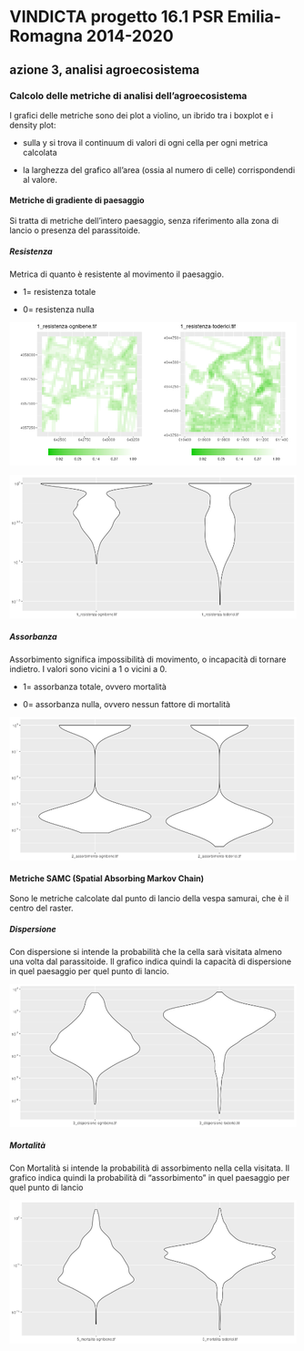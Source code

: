 # VINDICTA progetto 16.1 PSR Emilia-Romagna 2014-2020

## azione 3, analisi agroecosistema

### Calcolo delle metriche di analisi dell’agroecosistema

I grafici delle metriche sono dei plot a violino, un ibrido tra i
boxplot e i density plot:

-   sulla y si trova il continuum di valori di ogni cella per ogni
    metrica calcolata

-   la larghezza del grafico all’area (ossia al numero di celle)
    corrispondendi al valore.

#### Metriche di gradiente di paesaggio

Si tratta di metriche dell’intero paesaggio, senza riferimento alla zona
di lancio o presenza del parassitoide.

##### Resistenza

Metrica di quanto è resistente al movimento il paesaggio.

-   1= resistenza totale

-   0= resistenza nulla

![](metriche_files/figure-markdown_github/plot%20heatmap%20resistenza-1.svg)

![](metriche_files/figure-markdown_github/plot%20resistenza-1.svg)

##### Assorbanza

Assorbimento significa impossibilità di movimento, o incapacità di
tornare indietro. I valori sono vicini a 1 o vicini a 0.

-   1= assorbanza totale, ovvero mortalità

-   0= assorbanza nulla, ovvero nessun fattore di mortalità

![](metriche_files/figure-markdown_github/plot%20assorbanza-1.svg)

#### Metriche SAMC (Spatial Absorbing Markov Chain)

Sono le metriche calcolate dal punto di lancio della vespa samurai, che
è il centro del raster.

##### Dispersione

Con dispersione si intende la probabilità che la cella sarà visitata
almeno una volta dal parassitoide. Il grafico indica quindi la capacità
di dispersione in quel paesaggio per quel punto di lancio.

![](metriche_files/figure-markdown_github/plot%20dispersion-1.svg)

##### Mortalità

Con Mortalità si intende la probabilità di assorbimento nella cella
visitata. Il grafico indica quindi la probabilità di “assorbimento” in
quel paesaggio per quel punto di lancio

![](metriche_files/figure-markdown_github/plot%20mortality-1.svg)
